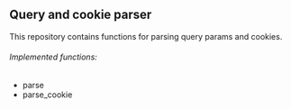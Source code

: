 ## Query and cookie parser

This repository contains functions for parsing query params and cookies.

###### Implemented functions:
* parse
* parse_cookie